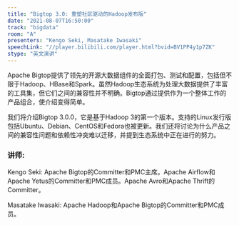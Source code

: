 ```yaml
---
title: "Bigtop 3.0: 重塑社区驱动的Hadoop发布版"
date: "2021-08-07T16:50:00" 
track: "bigdata"
room: "A"
presenters: "Kengo Seki, Masatake Iwasaki"
speechLink: "//player.bilibili.com/player.html?bvid=BV1PP4y1p7ZK"
stype: "英文演讲"
---
```

Apache Bigtop提供了领先的开源大数据组件的全面打包、测试和配置，包括但不限于Hadoop、HBase和Spark。虽然Hadoop生态系统为处理大数据提供了丰富的工具集，但它们之间的兼容性并不明确。Bigtop通过提供作为一个整体工作的产品组合，使介绍变得简单。
 
我们将介绍Bigtop 3.0.0，它是基于Hadoop 3的第一个版本。支持的Linux发行版包括Ubuntu、Debian、CentOS和Fedora也被更新。我们还将讨论为什么产品之间的兼容性问题和依赖性冲突难以迁移，并提到生态系统中正在进行的努力。
 ### 讲师: 
 Kengo Seki: Apache Bigtop的Committer和PMC主席。Apache Airflow和Apache Yetus的Committer和PMC成员。Apache Avro和Apache Thrift的Committer。

Masatake Iwasaki: Apache Hadoop和Apache Bigtop的Committer和PMC成员。